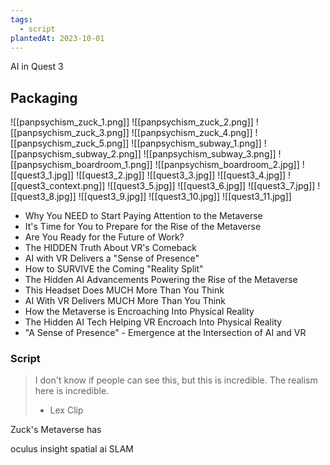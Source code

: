 ```yaml
---
tags:
  - script
plantedAt: 2023-10-01
---
```

AI in Quest 3

## Packaging

![[panpsychism_zuck_1.png]]
![[panpsychism_zuck_2.png]]
![[panpsychism_zuck_3.png]]
![[panpsychism_zuck_4.png]]
![[panpsychism_zuck_5.png]]
![[panpsychism_subway_1.png]]
![[panpsychism_subway_2.png]]
![[panpsychism_subway_3.png]]
![[panpsychism_boardroom_1.png]]
![[panpsychism_boardroom_2.jpg]]
![[quest3_1.jpg]]
![[quest3_2.jpg]]
![[quest3_3.jpg]]
![[quest3_4.jpg]]
![[quest3_context.png]]
![[quest3_5.jpg]]
![[quest3_6.jpg]]
![[quest3_7.jpg]]
![[quest3_8.jpg]]
![[quest3_9.jpg]]
![[quest3_10.jpg]]
![[quest3_11.jpg]]

* Why You NEED to Start Paying Attention to the Metaverse
* It's Time for You to Prepare for the Rise of the Metaverse
* Are You Ready for the Future of Work?
* The HIDDEN Truth About VR's Comeback
* AI with VR Delivers a "Sense of Presence"
* How to SURVIVE the Coming "Reality Split"
* The Hidden AI Advancements Powering the Rise of the Metaverse
* This Headset Does MUCH More Than You Think
* AI With VR Delivers MUCH More Than You Think
* How the Metaverse is Encroaching Into Physical Reality
* The Hidden AI Tech Helping VR Encroach Into Physical Reality
* "A Sense of Presence" - Emergence at the Intersection of AI and VR

### Script

> I don't know if people can see this, but this is incredible. The realism here is incredible.
> - Lex Clip

Zuck's Metaverse has 

oculus insight
spatial ai
SLAM





